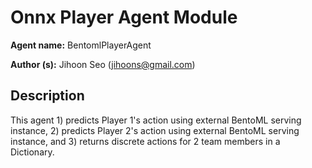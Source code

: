 # Onnx Player Agent Module

**Agent name:** BentomlPlayerAgent

**Author (s):** Jihoon Seo (jihoons@gmail.com)

## Description

This agent 1) predicts Player 1's action using external BentoML serving instance, 2) predicts Player 2's action using external BentoML serving instance, 
and 3) returns discrete actions for 2 team members in a Dictionary.
